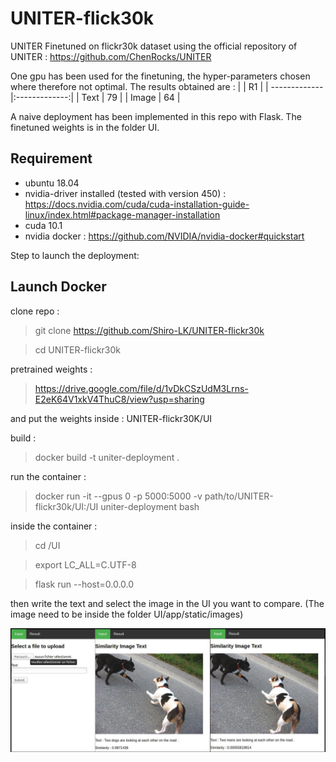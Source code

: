 # UNITER-flick30k
UNITER Finetuned on flickr30k dataset using the official repository of UNITER : https://github.com/ChenRocks/UNITER

One gpu has been used for the finetuning, the hyper-parameters chosen where therefore not optimal.
The results obtained are : 
|           | R1         | 
| ------------- |:-------------:| 
| Text      | 79 | 
| Image      |  64     | 


A naive deployment has been implemented in this repo with Flask. The finetuned weights is in the folder UI.


## Requirement
- ubuntu 18.04
- nvidia-driver installed (tested with version 450) : https://docs.nvidia.com/cuda/cuda-installation-guide-linux/index.html#package-manager-installation
- cuda 10.1
- nvidia docker : https://github.com/NVIDIA/nvidia-docker#quickstart

Step to launch the deployment:


## Launch Docker
clone repo :

> git clone https://github.com/Shiro-LK/UNITER-flickr30k


> cd UNITER-flickr30k

pretrained weights : 
> https://drive.google.com/file/d/1vDkCSzUdM3Lrns-E2eK64V1xkV4ThuC8/view?usp=sharing

and put the weights inside : UNITER-flickr30K/UI





build :
> docker build -t uniter-deployment .

run the container :
> docker run -it --gpus 0 -p 5000:5000 -v path/to/UNITER-flickr30k/UI:/UI uniter-deployment bash

inside the container :
> cd /UI

> export LC_ALL=C.UTF-8

> flask run --host=0.0.0.0

then write the text and select the image in the UI you want to compare. (The image need to be inside the folder UI/app/static/images)

![image](images/image0.jpeg)


